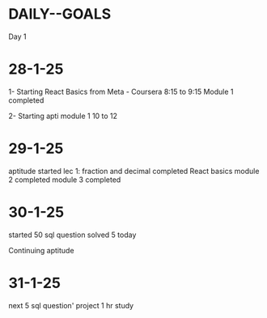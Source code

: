 # DAILY--GOALS
Day 1
# 28-1-25 
1- Starting React Basics from Meta - Coursera  8:15 to 9:15
Module 1 completed

2- Starting apti module 1  10 to 12

# 29-1-25
aptitude  started
lec 1: fraction and decimal completed
React  basics
module 2 completed
module 3 completed

# 30-1-25
started 50 sql question 
solved 5 today

Continuing aptitude

# 31-1-25
next 5 sql question'
project 1 hr
study 




